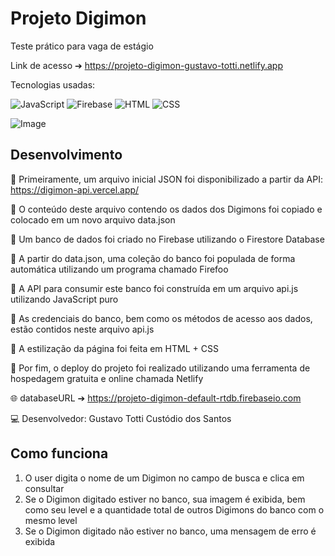 # Projeto Digimon

Teste prático para vaga de estágio 

Link de acesso ➔ https://projeto-digimon-gustavo-totti.netlify.app

Tecnologias usadas: 
<p align="left">
  <img src="https://img.shields.io/badge/javascript-%23323330.svg?style=for-the-badge&logo=javascript&logoColor=%23F7DF1E" alt="JavaScript" />
  <img src="https://img.shields.io/badge/Firebase-039BE5?style=for-the-badge&logo=Firebase&logoColor=white" alt="Firebase" />
  <img src="https://img.shields.io/badge/html5-E34F26?style=for-the-badge&logo=html5&logoColor=white" alt="HTML" />
  <img src="https://img.shields.io/badge/css3-1572B6?style=for-the-badge&logo=css3&logoColor=white" alt="CSS" />
</p>

![Image](https://github.com/user-attachments/assets/4bbaebbb-0fcb-422b-886c-cd40c7b41e44)

## Desenvolvimento

📌 Primeiramente, um arquivo inicial JSON foi disponibilizado a partir da API: https://digimon-api.vercel.app/

📌 O conteúdo deste arquivo contendo os dados dos Digimons foi copiado e colocado em um novo arquivo data.json

📌 Um banco de dados foi criado no Firebase utilizando o Firestore Database

📌 A partir do data.json, uma coleção do banco foi populada de forma automática utilizando um programa chamado Firefoo

📌 A API para consumir este banco foi construída em um arquivo api.js utilizando JavaScript puro 

📌 As credenciais do banco, bem como os métodos de acesso aos dados, estão contidos neste arquivo api.js

📌 A estilização da página foi feita em HTML + CSS 

📌 Por fim, o deploy do projeto foi realizado utilizando uma ferramenta de hospedagem gratuita e online chamada Netlify

🌐 databaseURL ➔ https://projeto-digimon-default-rtdb.firebaseio.com

💻 Desenvolvedor: Gustavo Totti Custódio dos Santos

## Como funciona

1) O user digita o nome de um Digimon no campo de busca e clica em consultar
2) Se o Digimon digitado estiver no banco, sua imagem é exibida, bem como seu level e a quantidade total de outros Digimons do banco com o mesmo level
3) Se o Digimon digitado não estiver no banco, uma mensagem de erro é exibida 



